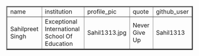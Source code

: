 <table border = "2px solid red">
    <tr>
      <td>name</td>
      <td>institution</td>
      <td>profile_pic</td>
      <td>quote</td>
      <td>github_user</td>
    </tr>
    <tr>
      <td>Sahilpreet Singh</td>
      <td>Exceptional International School Of Education</td>
      <td>Sahil1313.jpg</td>
      <td>Never Give Up</td>
      <td>Sahil1313</td>
    </tr>
</table>

